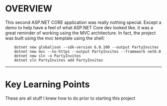 # OVERVIEW
This second ASP.NET CORE application was really nothing special. Except a demo
to help have a feel of what ASP.NET Core dev looked like. it was a great reminder
of working using the MVC architecture. In fact, the project was built using the mvc
template using the shell:
```
    dotnet new globaljson --sdk-version 6.0.100 --output PartyInvites
    dotnet new mvc --no-https --output PartyInvites --framework net6.0
    dotnet new sln -o PartyInvites
    dotnet sln PartyInvites add PartyInvites
```

***

# Key Learning Points

These are all stuff I knew how to do prior to starting this project